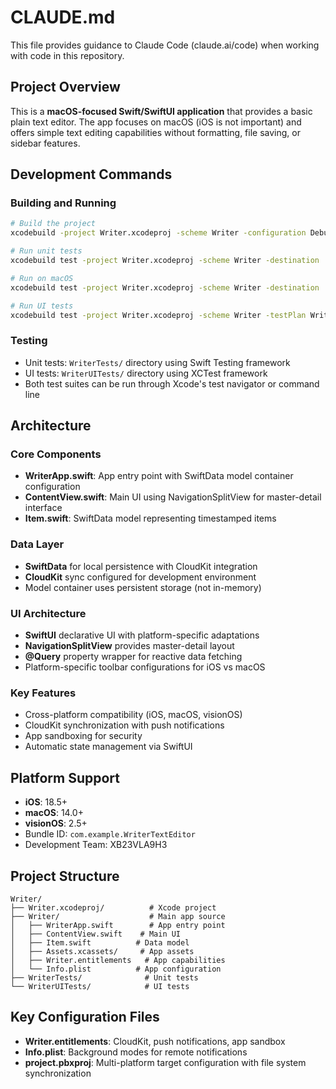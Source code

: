 # CLAUDE.md

This file provides guidance to Claude Code (claude.ai/code) when working with code in this repository.

## Project Overview

This is a **macOS-focused Swift/SwiftUI application** that provides a basic plain text editor. The app focuses on macOS (iOS is not important) and offers simple text editing capabilities without formatting, file saving, or sidebar features.

## Development Commands

### Building and Running
```bash
# Build the project
xcodebuild -project Writer.xcodeproj -scheme Writer -configuration Debug build

# Run unit tests
xcodebuild test -project Writer.xcodeproj -scheme Writer -destination 'platform=iOS Simulator,name=iPhone 15'

# Run on macOS
xcodebuild test -project Writer.xcodeproj -scheme Writer -destination 'platform=macOS'

# Run UI tests
xcodebuild test -project Writer.xcodeproj -scheme Writer -testPlan WriterUITests -destination 'platform=iOS Simulator,name=iPhone 15'
```

### Testing
- Unit tests: `WriterTests/` directory using Swift Testing framework
- UI tests: `WriterUITests/` directory using XCTest framework
- Both test suites can be run through Xcode's test navigator or command line

## Architecture

### Core Components
- **WriterApp.swift**: App entry point with SwiftData model container configuration
- **ContentView.swift**: Main UI using NavigationSplitView for master-detail interface
- **Item.swift**: SwiftData model representing timestamped items

### Data Layer
- **SwiftData** for local persistence with CloudKit integration
- **CloudKit** sync configured for development environment
- Model container uses persistent storage (not in-memory)

### UI Architecture
- **SwiftUI** declarative UI with platform-specific adaptations
- **NavigationSplitView** provides master-detail layout
- **@Query** property wrapper for reactive data fetching
- Platform-specific toolbar configurations for iOS vs macOS

### Key Features
- Cross-platform compatibility (iOS, macOS, visionOS)
- CloudKit synchronization with push notifications
- App sandboxing for security
- Automatic state management via SwiftUI

## Platform Support
- **iOS**: 18.5+
- **macOS**: 14.0+
- **visionOS**: 2.5+
- Bundle ID: `com.example.WriterTextEditor`
- Development Team: XB23VLA9H3

## Project Structure
```
Writer/
├── Writer.xcodeproj/          # Xcode project
├── Writer/                    # Main app source
│   ├── WriterApp.swift        # App entry point
│   ├── ContentView.swift    # Main UI
│   ├── Item.swift          # Data model
│   ├── Assets.xcassets/     # App assets
│   ├── Writer.entitlements   # App capabilities
│   └── Info.plist          # App configuration
├── WriterTests/              # Unit tests
└── WriterUITests/            # UI tests
```

## Key Configuration Files
- **Writer.entitlements**: CloudKit, push notifications, app sandbox
- **Info.plist**: Background modes for remote notifications
- **project.pbxproj**: Multi-platform target configuration with file system synchronization